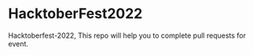 # HacktoberFest2022
Hacktoberfest-2022, This repo will help you to complete pull requests for event.
